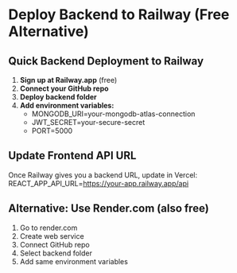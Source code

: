 # Deploy Backend to Railway (Free Alternative)

## Quick Backend Deployment to Railway

1. **Sign up at Railway.app** (free)
2. **Connect your GitHub repo**
3. **Deploy backend folder**
4. **Add environment variables:**
   - MONGODB_URI=your-mongodb-atlas-connection
   - JWT_SECRET=your-secure-secret
   - PORT=5000

## Update Frontend API URL
Once Railway gives you a backend URL, update in Vercel:
REACT_APP_API_URL=https://your-app.railway.app/api

## Alternative: Use Render.com (also free)
1. Go to render.com
2. Create web service
3. Connect GitHub repo
4. Select backend folder
5. Add same environment variables
